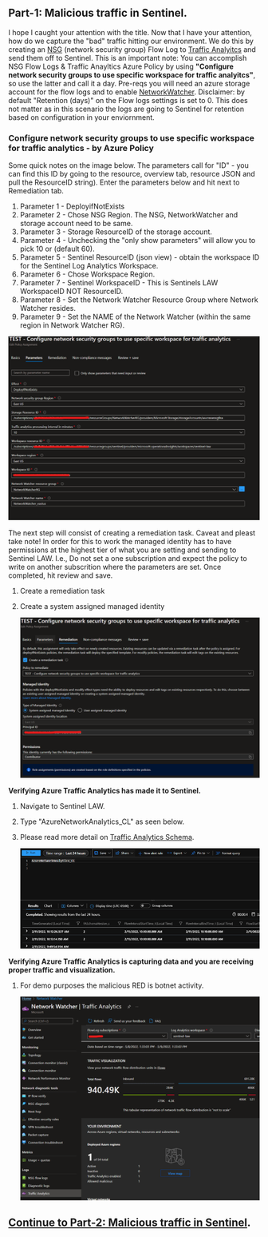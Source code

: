 ## Part-1: Malicious traffic in Sentinel. ##

I hope I caught your attention with the title.  Now that I have your attention, how do we capture the "bad" traffic hitting our environment.  We do this by creating an [NSG](https://docs.microsoft.com/en-us/azure/network-watcher/nsg-flow-logs-policy-portal) (network security group) Flow Log to [Traffic Analyitcs](https://docs.microsoft.com/en-us/azure/network-watcher/traffic-analytics-policy-portal) and send them off to Sentinel. This is an important note: You can accomplish NSG Flow Logs & Traffic Anayltics Azure Policy by using **"Configure network security groups to use specific workspace for traffic analyitcs"**, so use the latter and call it a day. Pre-reqs you will need an azure storage account for the flow logs and to enable [NetworkWatcher](https://docs.microsoft.com/en-us/azure/network-watcher/network-watcher-create). Disclaimer: by default "Retention (days)" on the Flow logs settings is set to 0. This does not matter as in this scenario the logs are going to Sentinel for retention based on configuration in your enviornment.

### Configure network security groups to use specific workspace for traffic analytics - by Azure Policy ###
Some quick notes on the image below. The parameters call for "ID" - you can find this ID by going to the resource, overview tab, resource JSON and pull the ResourceID string). Enter the parameters below and hit next to Remediation tab.
1. Parameter 1 - DeployifNotExists
2. Parameter 2 - Chose NSG Region. The NSG, NetworkWatcher and storage account need to be same.
3. Parameter 3 - Storage ResourceID of the storage account.
4. Parameter 4 - Unchecking the "only show parameters" will allow you to pick 10 or (default 60).
5. Parameter 5 - Sentinel ResourceID (json view) - obtain the workspace ID for the Sentinel Log Analytics Workspace.
6. Parameter 6 - Chose Workspace Region.
7. Parameter 7 - Sentinel WorkspaceID - This is Sentinels LAW WorkspaceID NOT ResourceID.
8. Parameter 8 - Set the Network Watcher Resource Group where Network Watcher resides.
9. Parameter 9 - Set the NAME of the Network Watcher (within the same region in Network Watcher RG).

![](https://github.com/Cyberlorians/uploadedimages/blob/main/trafficlaw.png)

The next step will consist of creating a remediation task. Caveat and pleast take note! In order for this to work the managed identity has to have permissions at the highest tier of what you are setting and sending to Sentinel LAW. I.e., Do not set a one subscription and expect the policy to write on another subscrition where the parameters are set. Once completed, hit review and save.
1. Create a remediation task
2. Create a system assigned managed identity 

    ![](https://github.com/Cyberlorians/uploadedimages/blob/main/trafficanalyticsremed.png)

**Verifying Azure Traffic Analytics has made it to Sentinel.**
1. Navigate to Sentinel LAW.
2. Type "AzureNetworkAnalytics_CL" as seen below.
3. Please read more detail on [Traffic Analytics Schema](https://docs.microsoft.com/en-us/azure/network-watcher/traffic-analytics-schema).

    ![](https://github.com/Cyberlorians/uploadedimages/blob/main/Azurenetanalyitcsschematable.png)

**Verifying Azure Traffic Analytics is capturing data and you are receiving proper traffic and visualization.**
1. For demo purposes the malicious RED is botnet activity.

    ![](https://github.com/Cyberlorians/uploadedimages/blob/main/trafficanalyticsblade.png)

   

## [Continue to Part-2: Malicious traffic in Sentinel](https://github.com/Cyberlorians/Articles/blob/main/MaliciousActivityandSentinelP2.md). ##